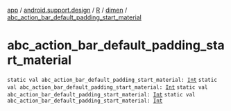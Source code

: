 [app](../../../index.md) / [android.support.design](../../index.md) / [R](../index.md) / [dimen](index.md) / [abc_action_bar_default_padding_start_material](.)

# abc_action_bar_default_padding_start_material

`static val abc_action_bar_default_padding_start_material: `[`Int`](https://kotlinlang.org/api/latest/jvm/stdlib/kotlin/-int/index.html)
`static val abc_action_bar_default_padding_start_material: `[`Int`](https://kotlinlang.org/api/latest/jvm/stdlib/kotlin/-int/index.html)
`static val abc_action_bar_default_padding_start_material: `[`Int`](https://kotlinlang.org/api/latest/jvm/stdlib/kotlin/-int/index.html)
`static val abc_action_bar_default_padding_start_material: `[`Int`](https://kotlinlang.org/api/latest/jvm/stdlib/kotlin/-int/index.html)